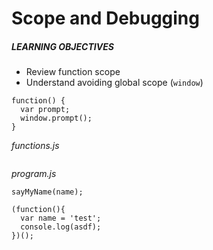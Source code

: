 # Scope and Debugging

##### LEARNING OBJECTIVES
- Review function scope
- Understand avoiding global scope (`window`)


```
function() {
  var prompt;
  window.prompt();
}
```


*functions.js*
```
```

*program.js*
```
sayMyName(name);
```


```
(function(){
  var name = 'test';
  console.log(asdf);
})();
```
